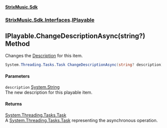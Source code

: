 #### [StrixMusic.Sdk](./index.md 'index')
### [StrixMusic.Sdk.Interfaces](./StrixMusic-Sdk-Interfaces.md 'StrixMusic.Sdk.Interfaces').[IPlayable](./StrixMusic-Sdk-Interfaces-IPlayable.md 'StrixMusic.Sdk.Interfaces.IPlayable')
## IPlayable.ChangeDescriptionAsync(string?) Method
Changes the [Description](./StrixMusic-Sdk-Interfaces-IPlayable-Description.md 'StrixMusic.Sdk.Interfaces.IPlayable.Description') for this item.  
```csharp
System.Threading.Tasks.Task ChangeDescriptionAsync(string? description);
```
#### Parameters
<a name='StrixMusic-Sdk-Interfaces-IPlayable-ChangeDescriptionAsync(string-)-description'></a>
`description` [System.String](https://docs.microsoft.com/en-us/dotnet/api/System.String 'System.String')  
The new description for this playable item.  
  
#### Returns
[System.Threading.Tasks.Task](https://docs.microsoft.com/en-us/dotnet/api/System.Threading.Tasks.Task 'System.Threading.Tasks.Task')  
A [System.Threading.Tasks.Task](https://docs.microsoft.com/en-us/dotnet/api/System.Threading.Tasks.Task 'System.Threading.Tasks.Task') representing the asynchronous operation.  
